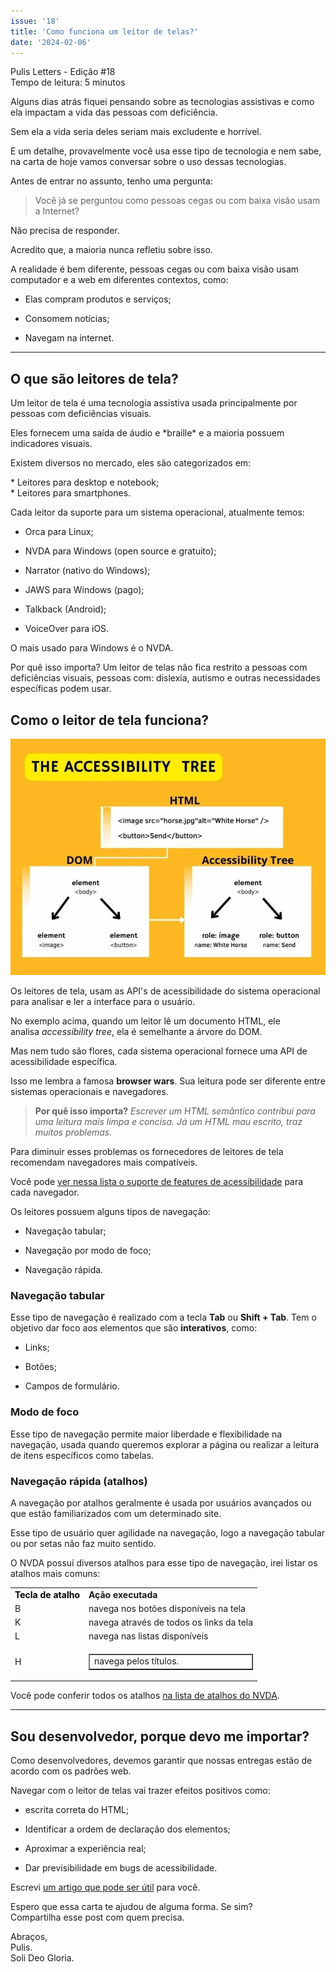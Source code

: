 ```yaml
---
issue: '18'
title: 'Como funciona um leitor de telas?'
date: '2024-02-06'
---
```


Pulis Letters - Edição #18  
Tempo de leitura: 5 minutos

Alguns dias atrás fiquei pensando sobre as tecnologias assistivas e como ela impactam a vida das pessoas com deficiência.

Sem ela a vida seria deles seriam mais excludente e horrível.

E um detalhe, provavelmente você usa esse tipo de tecnologia e nem sabe, na carta de hoje vamos conversar sobre o uso dessas tecnologias.

Antes de entrar no assunto, tenho uma pergunta:

> Você já se perguntou como pessoas cegas ou com baixa visão usam a Internet?

Não precisa de responder.

Acredito que, a maioria nunca refletiu sobre isso.

A realidade é bem diferente, pessoas cegas ou com baixa visão usam computador e a web em diferentes contextos, como:

- Elas compram produtos e serviços;

- Consomem notícias;

- Navegam na internet.

---

## O que são leitores de tela?

Um leitor de tela é uma tecnologia assistiva usada principalmente por pessoas com deficiências visuais.

Eles fornecem uma saída de áudio e \*braille\* e a maioria possuem indicadores visuais.

Existem diversos no mercado, eles são categorizados em:

\* Leitores para desktop e notebook;  
\* Leitores para smartphones.

Cada leitor da suporte para um sistema operacional, atualmente temos:

- Orca para Linux;

- NVDA para Windows (open source e gratuito);

- Narrator (nativo do Windows);

- JAWS para Windows (pago);

- Talkback (Android);

- VoiceOver para iOS.

O mais usado para Windows é o NVDA.

Por quê isso importa? Um leitor de telas não fica restrito a pessoas com deficiências visuais, pessoas com: dislexia, autismo e outras necessidades específicas podem usar.

## Como o leitor de tela funciona?

![Gráfico representando como o leitor de tela, realiza a leitura dos elementos HTML com a árvore de acessibilidade](images/a11y-tree.webp)

Os leitores de tela, usam as API's de acessibilidade do sistema operacional para analisar e ler a interface para o usuário.

No exemplo acima, quando um leitor lê um documento HTML, ele analisa *accessibility tree*, ela é semelhante a árvore do DOM.

Mas nem tudo são flores, cada sistema operacional fornece uma API de acessibilidade específica.

Isso me lembra a famosa **browser wars**. Sua leitura pode ser diferente entre sistemas operacionais e navegadores.

> **Por quê isso importa?** *Escrever um HTML semântico contribui para uma leitura mais limpa e concisa. Já um HTML mau escrito, traz muitos problemas.*

Para diminuir esses problemas os fornecedores de leitores de tela recomendam navegadores mais compatíveis.

Você pode [ver nessa lista o suporte de features de acessibilidade](https://html5accessibility.com/) para cada navegador.

Os leitores possuem alguns tipos de navegação:

- Navegação tabular;

- Navegação por modo de foco;

- Navegação rápida.

### Navegação tabular

Esse tipo de navegação é realizado com a tecla **Tab** ou **Shift + Tab**. Tem o objetivo dar foco aos elementos que são **interativos**, como:

- Links;

- Botões;

- Campos de formulário.

### Modo de foco

Esse tipo de navegação permite maior liberdade e flexibilidade na navegação, usada quando queremos explorar a página ou realizar a leitura de itens específicos como tabelas.

### Navegação rápida (atalhos)

A navegação por atalhos geralmente é usada por usuários avançados ou que estão familiarizados com um determinado site.

Esse tipo de usuário quer agilidade na navegação, logo a navegação tabular ou por setas não faz muito sentido.

O NVDA possuí diversos atalhos para esse tipo de navegação, irei listar os atalhos mais comuns:

<table class="has-fixed-layout"><tbody><tr><td><span style="color: #000000;"><b>Tecla de atalho</b></span></td><td><strong>Ação executada</strong></td></tr><tr><td>B</td><td>navega nos botões disponíveis na tela</td></tr><tr><td>K</td><td>navega através de todos os links da tela</td></tr><tr><td>L</td><td>navega nas listas disponíveis</td></tr><tr><td>H</td><td><div class="table-responsive"><table class="mlContentTable" role="presentation" border="1" width="100%" cellspacing="0" cellpadding="0" align="center" bgcolor="#ffffff"><tbody><tr class=""><td width="50%">navega pelos títulos.</td></tr></tbody></table></div></td></tr></tbody></table>

Você pode conferir todos os atalhos [na lista de atalhos do NVDA](https://dequeuniversity.com/screenreaders/nvda-keyboard-shortcuts).

---

## Sou desenvolvedor, porque devo me importar?

Como desenvolvedores, devemos garantir que nossas entregas estão de acordo com os padrões web.

Navegar com o leitor de telas vai trazer efeitos positivos como:

- escrita correta do HTML;

- Identificar a ordem de declaração dos elementos;

- Aproximar a experiência real;

- Dar previsibilidade em bugs de acessibilidade.

Escrevi [um artigo que pode ser útil](https://brunopulis.com/5-motivos-para-usar-leitor-de-telas/) para você.

Espero que essa carta te ajudou de alguma forma. Se sim?  
Compartilha esse post com quem precisa.

Abraços,  
Pulis.  
Soli Deo Gloria.
